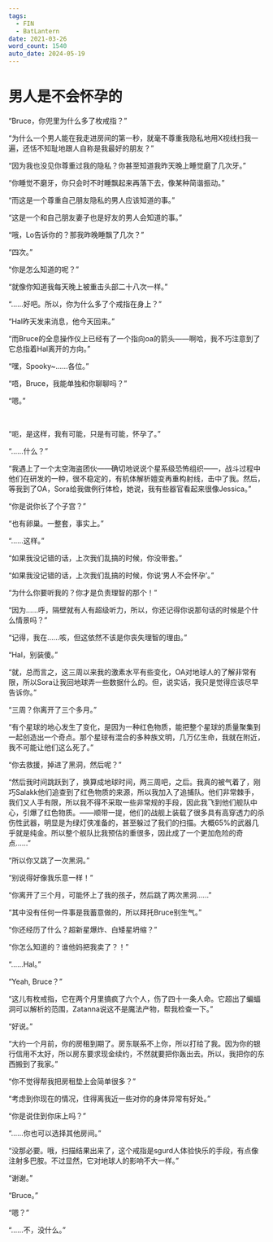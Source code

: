 ```yaml
---
tags:
  - FIN
  - BatLantern
date: 2021-03-26
word_count: 1540
auto_date: 2024-05-19
---
```


# 男人是不会怀孕的

“Bruce，你兜里为什么多了枚戒指？”

“为什么一个男人能在我走进房间的第一秒，就毫不尊重我隐私地用X视线扫我一遍，还恬不知耻地跟人自称是我最好的朋友？”

“因为我也没见你尊重过我的隐私？你甚至知道我昨天晚上睡觉磨了几次牙。”

“你睡觉不磨牙，你只会时不时睡飘起来再落下去，像某种简谐振动。”

“而这是一个尊重自己朋友隐私的男人应该知道的事。”

“这是一个和自己朋友妻子也是好友的男人会知道的事。”

“哦，Lo告诉你的？那我昨晚睡飘了几次？”

“四次。”

“你是怎么知道的呢？”

“就像你知道我每天晚上被重击头部二十八次一样。”

“……好吧。所以，你为什么多了个戒指在身上？”

“Hal昨天发来消息，他今天回来。”

“而Bruce的全息操作仪上已经有了一个指向oa的箭头——啊哈，我不巧注意到了它总指着Hal离开的方向。”

“嘿，Spooky~……各位。”

“唔，Bruce，我能单独和你聊聊吗？”

“嗯。”

<br>

“呃，是这样，我有可能，只是有可能，怀孕了。”

“……什么？”

“我遇上了一个太空海盗团伙——确切地说说个星系级恐怖组织——，战斗过程中他们在研发的一种，很不稳定的，有机体解析嬗变再重构射线，击中了我。然后，等我到了OA，Sora给我做例行体检，她说，我有些器官看起来很像Jessica。”

“你是说你长了个子宫？”

“也有卵巢。一整套，事实上。”

“……这样。”

“如果我没记错的话，上次我们乱搞的时候，你没带套。”

“如果我没记错的话，上次我们乱搞的时候，你说‘男人不会怀孕’。”

“为什么你要听我的？你才是负责理智的那个！”

“因为……呼，隔壁就有人有超级听力，所以，你还记得你说那句话的时候是个什么情景吗？”

“记得，我在……咳，但这依然不该是你丧失理智的理由。”

“Hal，别装傻。”

“就，总而言之，这三周以来我的激素水平有些变化，OA对地球人的了解非常有限，所以Sora让我回地球弄一些数据什么的。但，说实话，我只是觉得应该尽早告诉你。”

“三周？你离开了三个多月。”

“有个星球的地心发生了变化，是因为一种红色物质，能把整个星球的质量聚集到一起创造出一个奇点。那个星球有混合的多种族文明，几万亿生命，我就在附近，我不可能让他们这么死了。”

“你去救援，掉进了黑洞，然后呢？”

“然后我时间跳跃到了，换算成地球时间，两三周吧，之后。我真的被气着了，刚巧Salakk他们追查到了红色物质的来源，所以我加入了追捕队。他们非常棘手，我们又人手有限，所以我不得不采取一些非常规的手段，因此我飞到他们舰队中心，引爆了红色物质。——顺带一提，他们的战舰上装载了很多具有高穿透力的杀伤性武器，明显是为绿灯侠准备的，甚至躲过了我们的扫描。大概65%的武器几乎就是纯金。所以整个舰队比我预估的重很多，因此成了一个更加危险的奇点……”

“所以你又跳了一次黑洞。”

“别说得好像我乐意一样！”

“你离开了三个月，可能怀上了我的孩子，然后跳了两次黑洞……”

“其中没有任何一件事是我蓄意做的，所以拜托Bruce别生气。”

“你还经历了什么？超新星爆炸、白矮星坍缩？”

“你怎么知道的？谁他妈把我卖了？！”

“……Hal。”

“Yeah, Bruce？”

“这儿有枚戒指，它在两个月里搞疯了六个人，伤了四十一条人命。它超出了蝙蝠洞可以解析的范围，Zatanna说这不是魔法产物，帮我检查一下。”

“好说。”

“大约一个月前，你的房租到期了。房东联系不上你，所以打给了我。因为你的银行信用不太好，所以房东要求现金续约，不然就要把你轰出去。所以，我把你的东西搬到了我家。”

“你不觉得帮我把房租垫上会简单很多？”

“考虑到你现在的情况，住得离我近一些对你的身体异常有好处。”

“你是说住到你床上吗？”

“……你也可以选择其他房间。”

“没那必要。哦，扫描结果出来了，这个戒指是sgurd人体验快乐的手段，有点像注射多巴胺。不过显然，它对地球人的影响不大一样。”

“谢谢。”

“Bruce。”

“嗯？”

“……不，没什么。”
